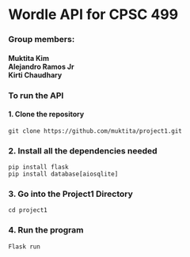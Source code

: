 # Wordle API for CPSC 499
### Group members: 
#### Muktita Kim <br/> Alejandro Ramos Jr <br/> Kirti Chaudhary <br/>
### To run the API
#### 1. Clone the repository 
``git clone https://github.com/muktita/project1.git ``
### 2. Install all the dependencies needed 
``pip install flask`` <br/>
``pip install database[aiosqlite]``
### 3. Go into the Project1 Directory
```cd project1```
### 4. Run the program
```Flask run```
